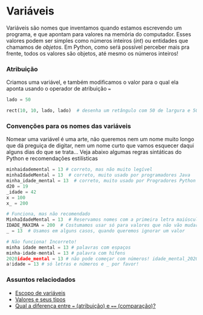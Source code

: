# Variáveis

Variáveis são nomes que inventamos quando estamos escrevendo um programa, e que apontam para valores na memória do computador. Esses valores podem ser simples como números inteiros (*int*) ou entidades que chamamos de *objetos*. Em Python, como seŕá possível perceber mais pra frente, todos os valores são objetos, até mesmo os números inteiros!

### Atribuição

Criamos uma variável, e também modificamos o valor para o qual ela aponta usando o operador de atribuição `=`

```python
lado = 50

rect(10, 10, lado, lado)  # desenha um retângulo com 50 de largura e 50 de altura
```

### Convenções para os nomes das variáveis

Nomear uma variável é uma arte, não queremos nem um nome muito longo que dá preguiça de digitar, nem um nome curto que vamos esquecer daqui alguns dias do que se trata... Veja abaixo algumas regras sintáticas do Python e recomendações estilísticas

```python
minhaidademental = 13 # correto, mas não muito legível
minhaIdadeMental = 13  # correto, muito usado por programadores Java
minha_idade_mental = 13  # correto, muito usado por Progradores Python
d20 = 19
_idade = 42
x = 100
x_ = 200

# Funciona, mas não recomendado  
MinhaIdadeMental = 13  # Reservamos nomes com a primeira letra maiúscula para 'classes´  
IDADE_MAXIMA = 200  # Costumamos usar só para valores que não vão mudar chamados 'constantes'
_ = 13  # Usamos em alguns casos, quando queremos ignorar um valor

# Não funciona! Incorreto!
minha idade mental = 13 # palavras com espaços 
minha-idade-mental = 13 # palavra com hifens
2020idade_mental = 13 # não pode começar com números! idade_mental_2020 funciona.
a!idade = 13 # só letras e números e _ por favor!
```

### Assuntos relaciodados

- [Escopo de variáveis](escopo_py.md)
- [Valores e seus tipos](tipagem_py.md)
- [Qual a diferença entre `=` (atribuição) e `==` (comparação)?](/Processing-Python/atribuicao-e-comparacao.md)
